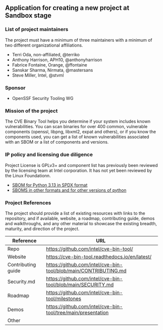 ## Application for creating a new project at Sandbox stage

### List of project maintainers

The project must have a minimum of three maintainers with a minimum of two different organizational affiliations.

* Terri Oda, non-affiliated, @terriko
* Anthony Harrison, APH10, @anthonyharrison
* Fabrice Fontaine, Orange, @ffontaine
* Sanskar Sharma, Nirmata, @mastersans
* Steve Miller, Intel, @stvml

### Sponsor

* OpenSSF Security Tooling WG

### Mission of the project

The CVE Binary Tool helps you determine if your system includes known vulnerabilities. You can scan binaries for over 400 common, vulnerable components (openssl, libpng, libxml2, expat and others), or if you know the components used, you can get a list of known vulnerabilities associated with an SBOM or a list of components and versions.

### IP policy and licensing due diligence

Project License is GPLv3+ and component list has previously been reviewed by the licensing team at Intel corporation.  It has not yet been reviewed by the Linux Foundationn.

* [SBOM for Python 3.13 in SPDX format](https://github.com/intel/cve-bin-tool/blob/main/sbom/cve-bin-tool-py3.13.spdx)
* [SBOMS in other formats and for other versions of python](https://github.com/intel/cve-bin-tool/tree/main/sbom)
  
### Project References

The project should provide a list of existing resources with links to the repository, and if available, website, a roadmap, contributing guide, demos and walkthroughs, and any other material to showcase the existing breadth, maturity, and direction of the project.

| Reference           | URL |
|---------------------|-----|
| Repo                |  https://github.com/intel/cve-bin-tool/   |
| Website             |  https://cve-bin-tool.readthedocs.io/en/latest/   |
| Contributing guide  |  https://github.com/intel/cve-bin-tool/blob/main/CONTRIBUTING.md   |
| Security.md         |  https://github.com/intel/cve-bin-tool/blob/main/SECURITY.md   |
| Roadmap             |  https://github.com/intel/cve-bin-tool/milestones   |
| Demos               |  https://github.com/intel/cve-bin-tool/tree/main/presentation   |
| Other               |     |
